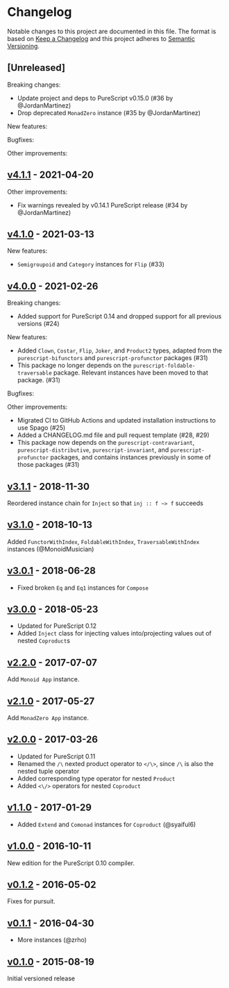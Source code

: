 # Changelog

Notable changes to this project are documented in this file. The format is based on [Keep a Changelog](https://keepachangelog.com/en/1.0.0/) and this project adheres to [Semantic Versioning](https://semver.org/spec/v2.0.0.html).

## [Unreleased]

Breaking changes:
- Update project and deps to PureScript v0.15.0 (#36 by @JordanMartinez)
- Drop deprecated `MonadZero` instance (#35 by @JordanMartinez)

New features:

Bugfixes:

Other improvements:

## [v4.1.1](https://github.com/purescript/purescript-functors/releases/tag/v4.1.1) - 2021-04-20

Other improvements:
- Fix warnings revealed by v0.14.1 PureScript release (#34 by @JordanMartinez)

## [v4.1.0](https://github.com/purescript/purescript-functors/releases/tag/v4.1.0) - 2021-03-13

New features:
- `Semigroupoid` and `Category` instances for `Flip` (#33)

## [v4.0.0](https://github.com/purescript/purescript-functors/releases/tag/v4.0.0) - 2021-02-26

Breaking changes:
- Added support for PureScript 0.14 and dropped support for all previous versions (#24)

New features:
- Added `Clown`, `Costar`, `Flip`, `Joker`, and `Product2` types, adapted from the `purescript-bifunctors` and `purescript-profunctor` packages (#31)
- This package no longer depends on the `purescript-foldable-traversable` package. Relevant instances have been moved to that package. (#31)

Bugfixes:

Other improvements:
- Migrated CI to GitHub Actions and updated installation instructions to use Spago (#25)
- Added a CHANGELOG.md file and pull request template (#28, #29)
- This package now depends on the `purescript-contravariant`, `purescript-distributive`, `purescript-invariant`, and `purescript-profunctor` packages, and contains instances previously in some of those packages (#31)

## [v3.1.1](https://github.com/purescript/purescript-functors/releases/tag/v3.1.1) - 2018-11-30

Reordered instance chain for `Inject` so that `inj :: f ~> f` succeeds

## [v3.1.0](https://github.com/purescript/purescript-functors/releases/tag/v3.1.0) - 2018-10-13

Added `FunctorWithIndex`, `FoldableWithIndex`, `TraversableWithIndex` instances (@MonoidMusician)

## [v3.0.1](https://github.com/purescript/purescript-functors/releases/tag/v3.0.1) - 2018-06-28

- Fixed broken `Eq` and `Eq1` instances for `Compose`

## [v3.0.0](https://github.com/purescript/purescript-functors/releases/tag/v3.0.0) - 2018-05-23

- Updated for PureScript 0.12
- Added `Inject` class for injecting values into/projecting values out of nested `Coproduct`s

## [v2.2.0](https://github.com/purescript/purescript-functors/releases/tag/v2.2.0) - 2017-07-07

Add `Monoid App` instance.

## [v2.1.0](https://github.com/purescript/purescript-functors/releases/tag/v2.1.0) - 2017-05-27

Add `MonadZero App` instance.

## [v2.0.0](https://github.com/purescript/purescript-functors/releases/tag/v2.0.0) - 2017-03-26

- Updated for PureScript 0.11
- Renamed the `/\` nexted product operator to `</\>`, since `/\` is also the nested tuple operator
- Added corresponding type operator for nested `Product`
- Added `<\/>` operators for nested `Coproduct`

## [v1.1.0](https://github.com/purescript/purescript-functors/releases/tag/v1.1.0) - 2017-01-29

- Added `Extend` and `Comonad` instances for `Coproduct` (@syaiful6)

## [v1.0.0](https://github.com/purescript/purescript-functors/releases/tag/v1.0.0) - 2016-10-11

New edition for the PureScript 0.10 compiler.

## [v0.1.2](https://github.com/purescript/purescript-functors/releases/tag/v0.1.2) - 2016-05-02

Fixes for pursuit.

## [v0.1.1](https://github.com/purescript/purescript-functors/releases/tag/v0.1.1) - 2016-04-30

- More instances (@zrho)

## [v0.1.0](https://github.com/purescript/purescript-functors/releases/tag/v0.1.0) - 2015-08-19

Initial versioned release

